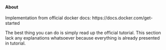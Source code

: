 <h4> About </h4>

<p> Implementation from official docker docs: https://docs.docker.com/get-started </p>
<p> The best thing you can do is simply read up the official tutorial. This section lack any explanations whatsoever 
because everything is already presented in tutorial. </p>